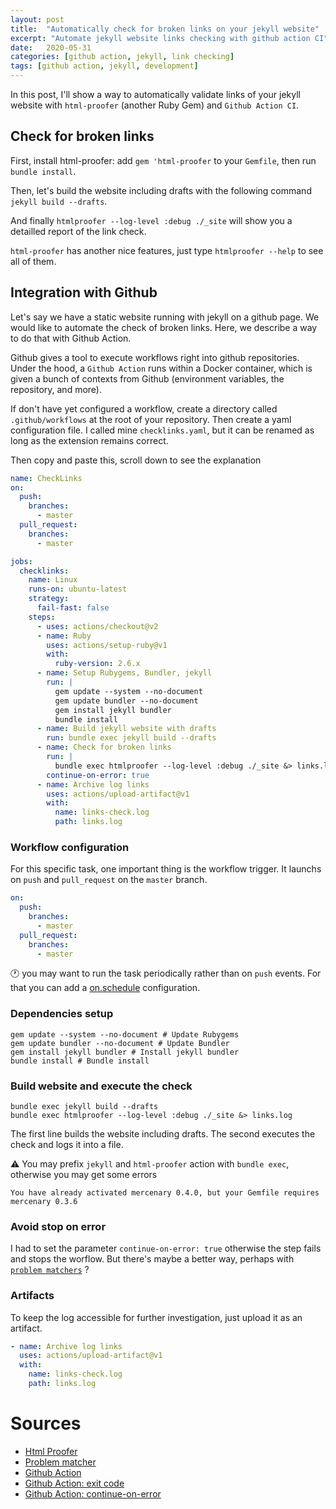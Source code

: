 ```yaml
---
layout: post
title:  "Automatically check for broken links on your jekyll website"
excerpt: "Automate jekyll website links checking with github action CI"
date:   2020-05-31
categories: [github action, jekyll, link checking]
tags: [github action, jekyll, development]
---
```

In this post, I'll show a way to automatically validate links of your jekyll website with `html-proofer` (another Ruby Gem) and `Github Action CI`.

## Check for broken links
First, install html-proofer: add `gem 'html-proofer` to your `Gemfile`, then run `bundle install`.

Then, let's build the website including drafts with the following command `jekyll build --drafts`.

And finally `htmlproofer --log-level :debug ./_site` will show you a detailled report of the link check.

`html-proofer` has another nice features, just type `htmlproofer --help` to see all of them.

## Integration with Github
Let's say we have a static website running with jekyll on a github page. We would like to automate the check of broken links. Here, we describe a way to do that with Github Action.

Github gives a tool to execute workflows right into github repositories. Under the hood, a `Github Action` runs within a Docker container, which is given a bunch of contexts from Github (environment variables, the repository, and more).

If don't have yet configured a workflow, create a directory called `.github/workflows` at the root of your repository. Then create a yaml configuration file. I called mine `checklinks.yaml`, but it can be renamed as long as the extension remains correct.

Then copy and paste this, scroll down to see the explanation 
```yaml
name: CheckLinks
on:
  push:
    branches:
      - master
  pull_request:
    branches:
      - master

jobs:
  checklinks:
    name: Linux
    runs-on: ubuntu-latest
    strategy:
      fail-fast: false
    steps:
      - uses: actions/checkout@v2
      - name: Ruby
        uses: actions/setup-ruby@v1
        with:
          ruby-version: 2.6.x
      - name: Setup Rubygems, Bundler, jekyll
        run: | 
          gem update --system --no-document
          gem update bundler --no-document
          gem install jekyll bundler
          bundle install
      - name: Build jekyll website with drafts
        run: bundle exec jekyll build --drafts
      - name: Check for broken links
        run: |
          bundle exec htmlproofer --log-level :debug ./_site &> links.log
        continue-on-error: true
      - name: Archive log links
        uses: actions/upload-artifact@v1
        with:
          name: links-check.log
          path: links.log
```
### Workflow configuration
For this specific task, one important thing is the workflow trigger. It launchs on `push` and `pull_request` on the `master` branch.
```yaml
on:
  push:
    branches:
      - master
  pull_request:
    branches:
      - master
```
:clock1: you may want to run the task periodically rather than on `push` events. For that you can add a [on.schedule](https://help.github.com/en/actions/reference/workflow-syntax-for-github-actions#onschedule) configuration.

### Dependencies setup
```shell
gem update --system --no-document # Update Rubygems
gem update bundler --no-document # Update Bundler
gem install jekyll bundler # Install jekyll bundler
bundle install # Bundle install
```

### Build website and execute the check
```shell
bundle exec jekyll build --drafts
bundle exec htmlproofer --log-level :debug ./_site &> links.log
```
The first line builds the website including drafts. The second executes the check and logs it into a file.

:warning: You may prefix `jekyll` and `html-proofer` action with `bundle exec`, otherwise you may get some errors
```shell
You have already activated mercenary 0.4.0, but your Gemfile requires mercenary 0.3.6
```

### Avoid stop on error
I had to set the parameter `continue-on-error: true` otherwise the step fails and stops the worflow. But there's maybe a better way, perhaps with [`problem matchers`](https://github.com/actions/toolkit/blob/master/docs/problem-matchers.md) ?

### Artifacts
To keep the log accessible for further investigation, just upload it as an artifact.
```yaml
- name: Archive log links
  uses: actions/upload-artifact@v1
  with:
    name: links-check.log
    path: links.log
```

# Sources
* [Html Proofer](https://www.supertechcrew.com/jekyll-check-for-broken-links/)
* [Problem matcher](https://github.com/actions/toolkit/blob/master/docs/commands.md#problem-matchers)
* [Github Action](https://tech.gadventures.com/things-i-learned-making-my-first-github-action-84f528a97015)
* [Github Action: exit code](https://help.github.com/en/actions/creating-actions/setting-exit-codes-for-actions)
* [Github Action: continue-on-error](https://help.github.com/en/actions/reference/workflow-syntax-for-github-actions)